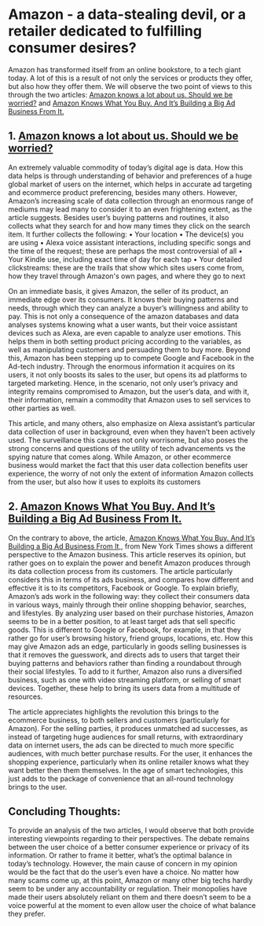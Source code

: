 # Amazon - a data-stealing devil, or a retailer dedicated to fulfilling consumer desires?


Amazon has transformed itself from an online bookstore, to a tech giant today. A lot of this is a result of not only the services or products they offer, but also how they offer them. We will observe the two point of views to this through the two articles: [Amazon knows a lot about us. Should we be worried?](https://www.teiss.co.uk/amazon-knows-a-lot-about-us-should-we-be-worried/) and [Amazon Knows What You Buy. And It’s Building a Big Ad Business From It.](https://www.nytimes.com/2019/01/20/technology/amazon-ads-advertising.html)


## 1. [Amazon knows a lot about us. Should we be worried?](https://www.teiss.co.uk/amazon-knows-a-lot-about-us-should-we-be-worried/)

An extremely valuable commodity of today’s digital age is data. How this data helps is through understanding of behavior and preferences of a huge global market of users on the internet, which helps in accurate ad targeting and ecommerce product preferencing, besides many others. However, Amazon’s increasing scale of data collection through an enormous range of mediums may lead many to consider it to an even frightening extent, as the article suggests. Besides user’s buying patterns and routines, it also collects what they search for and how many times they click on the search item. It further collects the following:
•	Your location
•	The device(s) you are using
•	Alexa voice assistant interactions, including specific songs and the time of the request; these are perhaps the most controversial of all
•	Your Kindle use, including exact time of day for each tap
•	Your detailed clickstreams: these are the trails that show which sites users come from, how they travel through Amazon's own pages, and where they go to next

On an immediate basis, it gives Amazon, the seller of its product, an immediate edge over its consumers. It knows their buying patterns and needs, through which they can analyze a buyer’s willingness and ability to pay. This is not only a consequence of the amazon databases and data analyses systems knowing what a user wants, but their voice assistant devices such as Alexa, are even capable to analyze user emotions. This helps them in both setting product pricing according to the variables, as well as manipulating customers and persuading them to buy more. Beyond this, Amazon has been stepping up to compete Google and Facebook in the Ad-tech industry. Through the enormous information it acquires on its users, it not only boosts its sales to the user, but opens its ad platforms to targeted marketing. Hence, in the scenario, not only user’s privacy and integrity remains compromised to Amazon, but the user’s data, and with it, their information, remain a commodity that Amazon uses to sell services to other parties as well.

This article, and many others, also emphasize on Alexa assistant’s particular data collection of user in background, even when they haven’t been actively used. The surveillance this causes not only worrisome, but also poses the strong concerns and questions of the utility of tech advancements vs the spying nature that comes along. While Amazon, or other ecommerce business would market the fact that this user data collection benefits user experience, the worry of not only the extent of information Amazon collects from the user, but also how it uses to exploits its customers


## 2. [Amazon Knows What You Buy. And It’s Building a Big Ad Business From It.](https://www.nytimes.com/2019/01/20/technology/amazon-ads-advertising.html)

On the contrary to above, the article, [Amazon Knows What You Buy. And It’s Building a Big Ad Business From It,](https://www.nytimes.com/2019/01/20/technology/amazon-ads-advertising.html), from New York Times shows a different perspective to the Amazon business. This article reserves its opinion, but rather goes on to explain the power and benefit Amazon produces through its data collection process from its customers. The article particularly considers this in terms of its ads business, and compares how different and effective it is to its competitors, Facebook or Google. To explain briefly, Amazon’s ads work in the following way: they collect their consumers data in various ways, mainly through their online shopping behavior, searches, and lifestyles. By analyzing user based on their purchase histories, Amazon seems to be in a better position, to at least target ads that sell specific goods. This is different to Google or Facebook, for example, in that they rather go for user’s browsing history, friend groups, locations, etc. How this may give Amazon ads an edge, particularly in goods selling businesses is that it removes the guesswork, and directs ads to users that target their buying patterns and behaviors rather than finding a roundabout through their social lifestyles. To add to it further, Amazon also runs a diversified business, such as one with video streaming platform, or selling of smart devices. Together, these help to bring its users data from a multitude of resources.

The article appreciates highlights the revolution this brings to the ecommerce business, to both sellers and customers (particularly for Amazon). For the selling parties, it produces unmatched ad successes, as instead of targeting huge audiences for small returns, with extraordinary data on internet users, the ads can be directed to much more specific audiences, with much better purchase results. For the user, it enhances the shopping experience, particularly when its online retailer knows what they want better then them themselves. In the age of smart technologies, this just adds to the package of convenience that an all-round technology brings to the user.


## Concluding Thoughts:

To provide an analysis of the two articles, I would observe that both provide interesting viewpoints regarding to their perspectives. The debate remains between the user choice of a better consumer experience or privacy of its information. Or rather to frame it better, what’s the optimal balance in today’s technology. However, the main cause of concern in my opinion would be the fact that do the user’s even have a choice. No matter how many scams come up, at this point, Amazon or many other big techs hardly seem to be under any accountability or regulation. Their monopolies have made their users absolutely reliant on them and there doesn’t seem to be a voice powerful at the moment to even allow user the choice of what balance they prefer.
